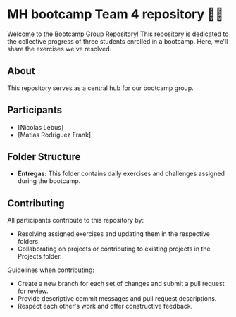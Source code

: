 # MH bootcamp Team 4 repository 🧑‍💻

Welcome to the Bootcamp Group Repository! This repository is dedicated to the collective progress of three students enrolled in a bootcamp. 
Here, we'll share the exercises we've resolved.

## About

This repository serves as a central hub for our bootcamp group.

## Participants

- [Nicolas Lebus] 
- [Matias Rodriguez Frank] 

## Folder Structure

- **Entregas:** This folder contains daily exercises and challenges assigned during the bootcamp.  

## Contributing

All participants contribute to this repository by:

- Resolving assigned exercises and updating them in the respective folders. 
- Collaborating on projects or contributing to existing projects in the Projects folder.

Guidelines when contributing:

- Create a new branch for each set of changes and submit a pull request for review.
- Provide descriptive commit messages and pull request descriptions.
- Respect each other's work and offer constructive feedback. 
